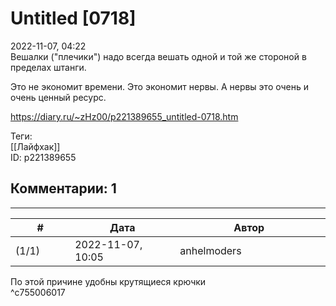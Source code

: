 Untitled [0718]
===============

  
2022-11-07, 04:22  
 Вешалки ("плечики") надо всегда вешать одной и той же стороной в пределах штанги.   
   
 Это не экономит времени. Это экономит нервы. А нервы это очень и очень ценный ресурс.   
  
<https://diary.ru/~zHz00/p221389655_untitled-0718.htm>  
  
Теги:  
[[Лайфхак]]  
ID: p221389655  


Комментарии: 1
--------------

  


---



|         #         |              Дата              |                     Автор                     |           ID           |
| --- | --- | --- | --- |
| (1/1) | 2022-11-07, 10:05 | anhelmoders | c755006017 |

  
 По этой причине удобны крутящиеся крючки   
 ^c755006017